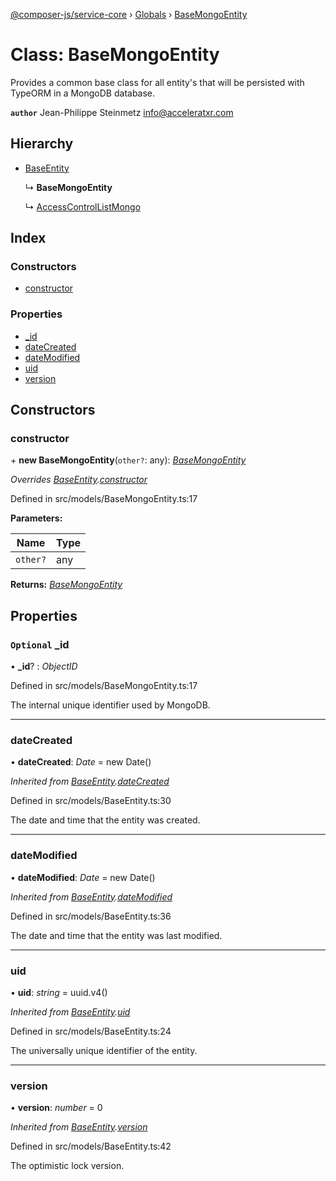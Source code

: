 [@composer-js/service-core](../README.md) › [Globals](../globals.md) › [BaseMongoEntity](basemongoentity.md)

# Class: BaseMongoEntity

Provides a common base class for all entity's that will be persisted with TypeORM in a MongoDB database.

**`author`** Jean-Philippe Steinmetz <info@acceleratxr.com>

## Hierarchy

* [BaseEntity](baseentity.md)

  ↳ **BaseMongoEntity**

  ↳ [AccessControlListMongo](accesscontrollistmongo.md)

## Index

### Constructors

* [constructor](basemongoentity.md#constructor)

### Properties

* [_id](basemongoentity.md#optional-_id)
* [dateCreated](basemongoentity.md#datecreated)
* [dateModified](basemongoentity.md#datemodified)
* [uid](basemongoentity.md#uid)
* [version](basemongoentity.md#version)

## Constructors

###  constructor

\+ **new BaseMongoEntity**(`other?`: any): *[BaseMongoEntity](basemongoentity.md)*

*Overrides [BaseEntity](baseentity.md).[constructor](baseentity.md#constructor)*

Defined in src/models/BaseMongoEntity.ts:17

**Parameters:**

Name | Type |
------ | ------ |
`other?` | any |

**Returns:** *[BaseMongoEntity](basemongoentity.md)*

## Properties

### `Optional` _id

• **_id**? : *ObjectID*

Defined in src/models/BaseMongoEntity.ts:17

The internal unique identifier used by MongoDB.

___

###  dateCreated

• **dateCreated**: *Date* = new Date()

*Inherited from [BaseEntity](baseentity.md).[dateCreated](baseentity.md#datecreated)*

Defined in src/models/BaseEntity.ts:30

The date and time that the entity was created.

___

###  dateModified

• **dateModified**: *Date* = new Date()

*Inherited from [BaseEntity](baseentity.md).[dateModified](baseentity.md#datemodified)*

Defined in src/models/BaseEntity.ts:36

The date and time that the entity was last modified.

___

###  uid

• **uid**: *string* = uuid.v4()

*Inherited from [BaseEntity](baseentity.md).[uid](baseentity.md#uid)*

Defined in src/models/BaseEntity.ts:24

The universally unique identifier of the entity.

___

###  version

• **version**: *number* = 0

*Inherited from [BaseEntity](baseentity.md).[version](baseentity.md#version)*

Defined in src/models/BaseEntity.ts:42

The optimistic lock version.
